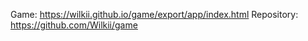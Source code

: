 Game: https://wilkii.github.io/game/export/app/index.html
Repository: https://github.com/Wilkii/game